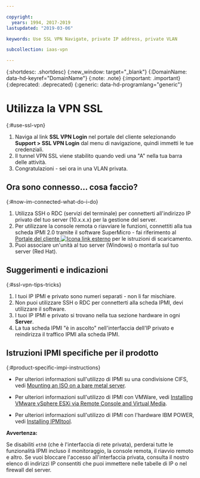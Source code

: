```yaml
---

copyright:
  years: 1994, 2017-2019
lastupdated: "2019-03-06"

keywords: Use SSL VPN Navigate, private IP address, private VLAN

subcollection: iaas-vpn

---
```


{:shortdesc: .shortdesc}
{:new_window: target="_blank"}
{:DomainName: data-hd-keyref="DomainName"}
{:note: .note}
{:important: .important}
{:deprecated: .deprecated}
{:generic: data-hd-programlang="generic"}

# Utilizza la VPN SSL
{:#use-ssl-vpn}

1. Naviga al link **SSL VPN Login** nel portale del cliente selezionando **Support > SSL VPN Login** dal menu di navigazione, quindi immetti le tue credenziali.
2. Il tunnel VPN SSL viene stabilito quando vedi una "A" nella tua barra delle attività.
3. Congratulazioni - sei ora in una VLAN privata.

## Ora sono connesso... cosa faccio?
{:#now-im-connected-what-do-i-do}

1. Utilizza SSH o RDC (servizi del terminale) per connetterti all'indirizzo IP privato del tuo server (10.x.x.x) per la gestione del server.
2. Per utilizzare la console remota o riavviare le funzioni, connettiti alla tua scheda IPMI 2.0 tramite il software SuperMicro - fai riferimento al [Portale del cliente ![Icona link esterno](../../icons/launch-glyph.svg "Icona link esterno")](https://{DomainName}/) per le istruzioni di scaricamento.
3. Puoi associare un'unità al tuo server (Windows) o montarla sul tuo server (Red Hat).

## Suggerimenti e indicazioni
{:#ssl-vpn-tips-tricks}

1. I tuoi IP IPMI e privato sono numeri separati - non li far mischiare.
2. Non puoi utilizzare SSH o RDC per connetterti alla scheda IPMI, devi utilizzare il software.
3. I tuoi IP IPMI e privato si trovano nella tua sezione hardware in ogni **Server**.
4. La tua scheda IPMI "è in ascolto" nell'interfaccia dell'IP privato e reindirizza il traffico IPMI alla scheda IPMI.

## Istruzioni IPMI specifiche per il prodotto
{:#product-specific-impi-instructions}

* Per ulteriori informazioni sull'utilizzo di IPMI su una condivisione CIFS, vedi [Mounting an ISO on a bare metal server](/docs/bare-metal?topic=bare-metal-option-1-preferred-using-ipmi-iso-on-a-cifs-share-#option-1-preferred-using-ipmi-iso-on-a-cifs-share-).
* Per ulteriori informazioni sull'utilizzo di IPMI con VMWare, vedi [Installing VMware vSphere ESXi via Remote Console and Virtual Media](/docs/infrastructure/vmware?topic=VMware-installing-vsphere-esxi).

* Per ulteriori informazioni sull'utilizzo di IPMI con l'hardware IBM POWER, vedi [Installing IPMItool](https://www.ibm.com/support/knowledgecenter/TI0003H/p8eih/p8eih_ipmitool.htm).

**Avvertenza:**

Se disabiliti `eth0` (che è l'interfaccia di rete privata), perderai tutte le funzionalità IPMI incluso il monitoraggio, la console remota, il riavvio remoto e altro. Se vuoi bloccare l'accesso all'interfaccia privata, consulta il nostro elenco di indirizzi IP consentiti che puoi immettere nelle tabelle di IP o nel firewall del server.
